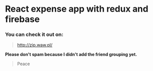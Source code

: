 # React expense app with redux and firebase

### You can check it out on:

> http://zip.waw.pl/

**Please don't spam because I didn't add the friend grouping yet.**

> Peace
